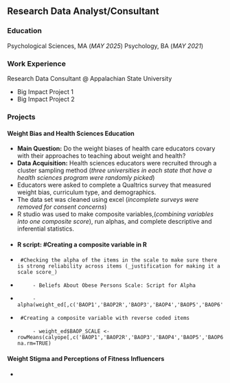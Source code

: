 ## Research Data Analyst/Consultant

### Education 
Psychological Sciences, MA (_MAY 2025_)
Psychology, BA (_MAY 2021_)

### Work Experience
Research Data Consultant @ Appalachian State University
- Big Impact Project 1
- Big Impact Project 2

### Projects
#### Weight Bias and Health Sciences Education 
- **Main Question:** Do the weight biases of health care educators covary with their approaches to teaching about weight and health?
- **Data Acquisition:** Health sciences educators were recruited through a cluster sampling method (_three universities in each state that have a health sciences program were randomly picked_)
-   Educators were asked to complete a Qualtrics survey that measured weight bias, curriculum type, and demographics.
-   The data set was cleaned using excel (_incomplete surveys were removed for consent concerns_)
-   R studio was used to make composite variables,(_combining variables into one composite score_), run alphas, and complete descriptive and inferential statistics.
-  #### R script: #Creating a composite variable in R
-      #Checking the alpha of the items in the scale to make sure there is strong reliability across items (_justification for making it a scale score_)
-          - Beliefs About Obese Persons Scale: Script for Alpha
-          - alpha(weight_ed[,c('BAOP1','BAOP2R','BAOP3','BAOP4','BAOP5','BAOP6','BAOP7R','BAOP8')])
-      #Creating a composite variable with reverse coded items
-          - weight_ed$BAOP_SCALE <- rowMeans(calyope[,c('BAOP1','BAOP2R','BAOP3','BAOP4','BAOP5','BAOP6','BAOP7R','BAOP8')], na.rm=TRUE)
#### Weight Stigma and Perceptions of Fitness Influencers 
- 

